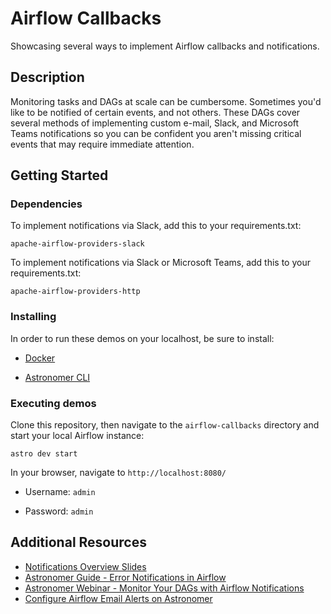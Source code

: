 # Airflow Callbacks

Showcasing several ways to implement Airflow callbacks and notifications.

## Description

Monitoring tasks and DAGs at scale can be cumbersome. Sometimes you'd like to be notified of certain events, and not others. These DAGs cover several methods of implementing custom e-mail, Slack, and Microsoft Teams notifications so you can be confident you aren't missing critical events that may require immediate attention.

## Getting Started

### Dependencies

To implement notifications via Slack, add this to your requirements.txt:
```
apache-airflow-providers-slack
```
To implement notifications via Slack or Microsoft Teams, add this to your requirements.txt:
```
apache-airflow-providers-http
```

### Installing

In order to run these demos on your localhost, be sure to install:

* [Docker](https://www.docker.com/products/docker-desktop)

* [Astronomer CLI](https://www.astronomer.io/docs/cloud/stable/resources/cli-reference)


### Executing demos

Clone this repository, then navigate to the ```airflow-callbacks``` directory and start your local Airflow instance:
```
astro dev start
```

In your browser, navigate to ```http://localhost:8080/```

* Username: ```admin```

* Password: ```admin```


## Additional Resources

* [Notifications Overview Slides](https://docs.google.com/presentation/d/1lnu3IfM82I09yK7XuzGcroDNMlZpqs-3nARDCWpfaDI/edit?usp=sharing)
* [Astronomer Guide - Error Notifications in Airflow](https://www.astronomer.io/guides/error-notifications-in-airflow)
* [Astronomer Webinar - Monitor Your DAGs with Airflow Notifications](https://www.astronomer.io/events/webinars/dags-with-airflow-notifications/)
* [Configure Airflow Email Alerts on Astronomer](https://www.astronomer.io/docs/cloud/stable/customize-airflow/airflow-alerts#subscribe-to-task-level-alerts)
